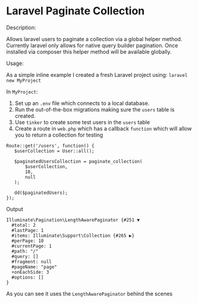 # Laravel Paginate Collection

Description:

Allows laravel users to paginate a collection via a global helper method. Currently laravel only allows for native query builder pagination.
Once installed via composer this helper method will be available globally.

Usage:

As a simple inline example I created a fresh Laravel project using:
``laravel new MyProject``

In `MyProject`:

1. Set up an `.env` file which connects to a local database.
2. Run the out-of-the-box migrations making sure the `users` table is created.
3. Use `tinker` to create some test users in the `users` table
4. Create a route in `web.php` which has a callback `function` which will allow you to return a collection for testing
```
Route::get('/users', function() {
   $userCollection = User::all();

   $paginatedUsersCollection = paginate_collection(
       $userCollection,
       10,
       null
   );
   
   dd($paginatedUsers);
});
```

Output 
```
Illuminate\Pagination\LengthAwarePaginator {#251 ▼
  #total: 2
  #lastPage: 1
  #items: Illuminate\Support\Collection {#265 ▶}
  #perPage: 10
  #currentPage: 1
  #path: "/"
  #query: []
  #fragment: null
  #pageName: "page"
  +onEachSide: 3
  #options: []
}
```

As you can see it uses the `LengthAwarePaginator` behind the scenes

